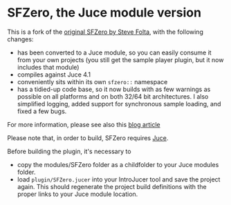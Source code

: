 # SFZero, the Juce module version

This is a fork of the [original SFZero by Steve Folta](https://github.com/stevefolta/SFZero), with the following changes:

* has been converted to a Juce module, so you can easily consume it from your own projects (you still get the sample player plugin, but it now includes that module)
* compiles against Juce 4.1
* conveniently sits within its own `sfzero::` namespace
* has a tidied-up code base, so it now builds with as few warnings as possible on all platforms and on both 32/64 bit architectures. I also simplified logging, added support for synchronous sample loading, and fixed a few bugs.

For more information, please see also this [blog article](http://www.mucoder.net/blog/2016/03/24/sfzero.html)

Please note that, in order to build, SFZero requires [Juce](http://www.juce.com).

Before building the plugin, it's necessary to

* copy the modules/SFZero folder as a childfolder to your Juce modules folder.
* load `plugin/SFZero.jucer` into your IntroJucer tool and save the project again. This should regenerate the project build definitions with the proper links to your Juce module location.


